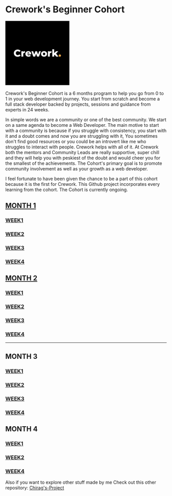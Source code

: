 # Crework's Beginner Cohort

<img src="./beginner-cohort/Month%201/Week%201/Images/Qm1uH72C_400x400.jpg" alt="Crework" height="200px" width="200px">

Crework's Beginner Cohort is a 6 months program to help you go from 0 to 1 in your web development journey. You start from scratch and become a full stack developer backed by projects, sessions and guidance from experts in 24 weeks.

In simple words we are a community or one of the best community. We start on a same agenda to become a Web Developer. The main motive to start with a community is because if you struggle with consistency, you start with it and a doubt comes and now you are struggling with it, You sometimes don't find good resources or you could be an introvert like me who struggles to interact with people. Crework helps with all of it. At Crework both the mentors and Community Leads are really supportive, super chill and they will help you with peskiest of the doubt and would cheer you for the smallest of the achievements. The Cohort's primary goal is to promote community involvement as well as your growth as a web developer. 

I feel fortunate to have been given the chance to be a part of this cohort because it is the first for Crework. This Github project incorporates every learning from the cohort. The Cohort is currently ongoing.

## [MONTH 1](./beginner-cohort/Month%201/)
### [WEEK1](./beginner-cohort/Month%201/Week%201/)
### [WEEK2](./beginner-cohort/Month%201/Week%202/)
### [WEEK3](./beginner-cohort/Month%201/Week%203/Crework%20Clone/)
### [WEEK4](./beginner-cohort/Month%201/Week%204/)

## [MONTH 2](./beginner-cohort/Month%202/)
### [WEEK1](./beginner-cohort/Month%202/Week%201/)
### [WEEK2](./beginner-cohort/Month%202/Week%202/)
### [WEEK3](./beginner-cohort/Month%202/Week%203/)
### [WEEK4](./beginner-cohort/Month%202/Week%204/)
--- 

## MONTH 3
### [WEEK1](https://github.com/chirag-chhajed/react-form)
### [WEEK2](https://github.com/chirag-chhajed/api-react)
### [WEEK3](https://github.com/chirag-chhajed/react-ecommerce-app)
### [WEEK4](https://github.com/chirag-chhajed/react-todolist)

## MONTH 4
### [WEEK1](https://github.com/chirag-chhajed/anime-app)
### [WEEK2](https://github.com/chirag-chhajed/portfolio)
### [WEEK4](./beginner-cohort/Month%204/Week%204/)

Also if you want to explore other stuff made by me Check out this other repository: [Chirag's-Project](https://github.com/chirag-chhajed/Chirag-s-Project) 
